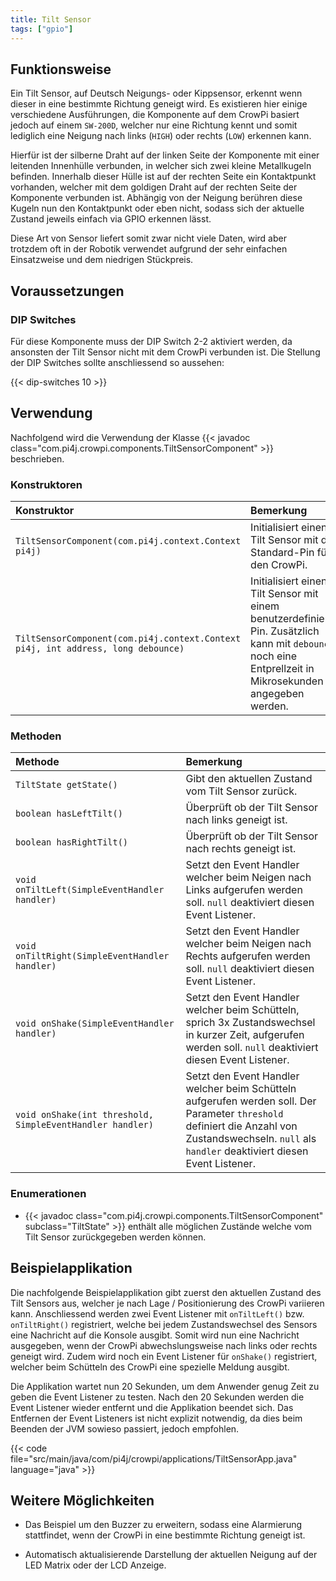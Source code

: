 ```yaml
---
title: Tilt Sensor
tags: ["gpio"]
---
```


## Funktionsweise

Ein Tilt Sensor, auf Deutsch Neigungs- oder Kippsensor, erkennt wenn dieser in eine bestimmte Richtung geneigt wird. Es existieren hier
einige verschiedene Ausführungen, die Komponente auf dem CrowPi basiert jedoch auf einem `SW-200D`, welcher nur eine Richtung kennt und
somit lediglich eine Neigung nach links (`HIGH`) oder rechts (`LOW`) erkennen kann.

Hierfür ist der silberne Draht auf der linken Seite der Komponente mit einer leitenden Innenhülle verbunden, in welcher sich zwei kleine
Metallkugeln befinden. Innerhalb dieser Hülle ist auf der rechten Seite ein Kontaktpunkt vorhanden, welcher mit dem goldigen Draht auf der
rechten Seite der Komponente verbunden ist. Abhängig von der Neigung berühren diese Kugeln nun den Kontaktpunkt oder eben nicht, sodass sich
der aktuelle Zustand jeweils einfach via GPIO erkennen lässt.

Diese Art von Sensor liefert somit zwar nicht viele Daten, wird aber trotzdem oft in der Robotik verwendet aufgrund der sehr einfachen
Einsatzweise und dem niedrigen Stückpreis.

## Voraussetzungen

### DIP Switches

Für diese Komponente muss der DIP Switch 2-2 aktiviert werden, da ansonsten der Tilt Sensor nicht mit dem CrowPi verbunden ist. Die Stellung
der DIP Switches sollte anschliessend so aussehen:

{{< dip-switches 10 >}}

## Verwendung

Nachfolgend wird die Verwendung der Klasse {{< javadoc class="com.pi4j.crowpi.components.TiltSensorComponent" >}} beschrieben.

### Konstruktoren

| Konstruktor                                                                      | Bemerkung                                                                                                                                                   |
|:---------------------------------------------------------------------------------|:------------------------------------------------------------------------------------------------------------------------------------------------------------|
| `TiltSensorComponent(com.pi4j.context.Context pi4j)`                             | Initialisiert einen Tilt Sensor mit dem Standard-Pin für den CrowPi.                                                                                        |
| `TiltSensorComponent(com.pi4j.context.Context pi4j, int address, long debounce)` | Initialisiert einen Tilt Sensor mit einem benutzerdefinierten Pin. Zusätzlich kann mit `debounce` noch eine Entprellzeit in Mikrosekunden angegeben werden. |

### Methoden

| Methode                                                   | Bemerkung                                                                                                                                                                                           |
|:----------------------------------------------------------|:----------------------------------------------------------------------------------------------------------------------------------------------------------------------------------------------------|
| `TiltState getState()`                                    | Gibt den aktuellen Zustand vom Tilt Sensor zurück.                                                                                                                                                  |
| `boolean hasLeftTilt()`                                   | Überprüft ob der Tilt Sensor nach links geneigt ist.                                                                                                                                                |
| `boolean hasRightTilt()`                                  | Überprüft ob der Tilt Sensor nach rechts geneigt ist.                                                                                                                                               |
| `void onTiltLeft(SimpleEventHandler handler)`             | Setzt den Event Handler welcher beim Neigen nach Links aufgerufen werden soll. `null` deaktiviert diesen Event Listener.                                                                            |
| `void onTiltRight(SimpleEventHandler handler)`            | Setzt den Event Handler welcher beim Neigen nach Rechts aufgerufen werden soll. `null` deaktiviert diesen Event Listener.                                                                           |
| `void onShake(SimpleEventHandler handler)`                | Setzt den Event Handler welcher beim Schütteln, sprich 3x Zustandswechsel in kurzer Zeit, aufgerufen werden soll. `null` deaktiviert diesen Event Listener.                                         |
| `void onShake(int threshold, SimpleEventHandler handler)` | Setzt den Event Handler welcher beim Schütteln aufgerufen werden soll. Der Parameter `threshold` definiert die Anzahl von Zustandswechseln. `null` als `handler` deaktiviert diesen Event Listener. |

### Enumerationen

- {{< javadoc class="com.pi4j.crowpi.components.TiltSensorComponent" subclass="TiltState" >}} enthält alle möglichen Zustände welche vom Tilt
  Sensor zurückgegeben werden können.

## Beispielapplikation

Die nachfolgende Beispielapplikation gibt zuerst den aktuellen Zustand des Tilt Sensors aus, welcher je nach Lage / Positionierung des
CrowPi variieren kann. Anschliessend werden zwei Event Listener mit `onTiltLeft()` bzw. `onTiltRight()` registriert, welche bei jedem
Zustandswechsel des Sensors eine Nachricht auf die Konsole ausgibt. Somit wird nun eine Nachricht ausgegeben, wenn der CrowPi
abwechslungsweise nach links oder rechts geneigt wird. Zudem wird noch ein Event Listener für `onShake()` registriert, welcher beim
Schütteln des CrowPi eine spezielle Meldung ausgibt.

Die Applikation wartet nun 20 Sekunden, um dem Anwender genug Zeit zu geben die Event Listener zu testen. Nach den 20 Sekunden werden die
Event Listener wieder entfernt und die Applikation beendet sich. Das Entfernen der Event Listeners ist nicht explizit notwendig, da dies
beim Beenden der JVM sowieso passiert, jedoch empfohlen.

{{< code file="src/main/java/com/pi4j/crowpi/applications/TiltSensorApp.java" language="java" >}}

## Weitere Möglichkeiten

- Das Beispiel um den Buzzer zu erweitern, sodass eine Alarmierung stattfindet, wenn der CrowPi in eine bestimmte Richtung geneigt ist.

- Automatisch aktualisierende Darstellung der aktuellen Neigung auf der LED Matrix oder der LCD Anzeige.

